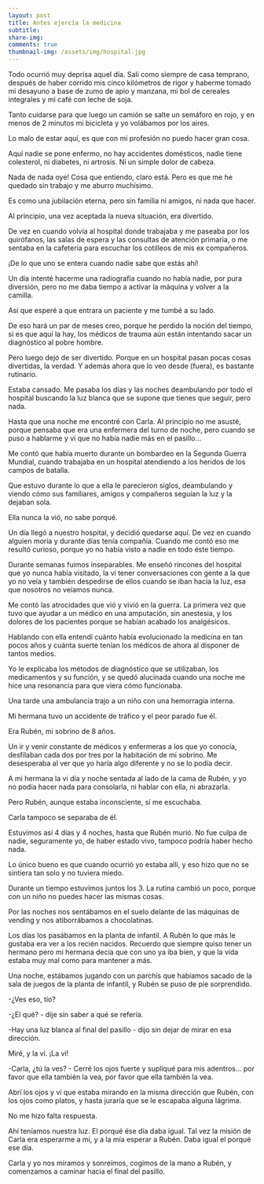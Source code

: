 ```yaml
---
layout: post
title: Antes ejercía la medicina
subtitle: 
share-img:
comments: true
thumbnail-img: /assets/img/hospital.jpg
---
```



Todo ocurrió muy deprisa aquel día. Salí como siempre de casa temprano, después de haber corrido mis cinco kilómetros de rigor y haberme tomado mi desayuno a base de zumo de apio y manzana, mi bol de cereales integrales y mi café con leche de soja.

  

Tanto cuidarse para que luego un camión se salte un semáforo en rojo, y en menos de 2 minutos mi bicicleta y yo volábamos por los aires.

  

Lo malo de estar aquí, es que con mi profesión no puedo hacer gran cosa.

Aquí nadie se pone enfermo, no hay accidentes domésticos, nadie tiene colesterol, ni diabetes, ni artrosis. Ni un simple dolor de cabeza. 

Nada de nada oye! Cosa que entiendo, claro está. Pero es que me he quedado sin trabajo y me aburro muchísimo.

Es como una jubilación eterna, pero sin familia ni amigos, ni nada que hacer.

  

Al principio, una vez aceptada la nueva situación, era divertido.

  

De vez en cuando volvía al hospital donde trabajaba y me paseaba por los quirófanos, las salas de espera y las consultas de atención primaria, o me sentaba en la cafetería para escuchar los cotilleos de mis ex compañeros.

¡De lo que uno se entera cuando nadie sabe que estás ahí!

  

Un día intenté hacerme una radiografía cuando no había nadie, por pura diversión, pero no me daba tiempo a activar la máquina y volver a la camilla. 

Así que esperé a que entrara un paciente y me tumbé a su lado.

De eso hará un par de meses creo, porque he perdido la noción del tiempo, si es que aquí la hay, los médicos de trauma aún están intentando sacar un diagnóstico al pobre hombre.

  

Pero luego dejó de ser divertido. Porque en un hospital pasan pocas cosas divertidas, la verdad. Y además ahora que lo veo desde (fuera), es bastante rutinario.

  

Estaba cansado. Me pasaba los días y las noches deambulando por todo el hospital buscando la luz blanca que se supone que tienes que seguir, pero nada.

  

Hasta que una noche me encontré con Carla. Al principio no me asusté, porque pensaba que era una enfermera del turno de noche, pero cuando se puso a hablarme y vi que no había nadie más en el pasillo…

  

Me contó que había muerto durante un bombardeo en la Segunda Guerra Mundial, cuando trabajaba en un hospital atendiendo a los heridos de los campos de batalla.

Que estuvo durante lo que a ella le parecieron siglos, deambulando y viendo cómo sus familiares, amigos y compañeros seguían la luz y la dejaban sola.

Ella nunca la vió, no sabe porqué.

  

Un día llegó a nuestro hospital, y decidió quedarse aquí. De vez en cuando alguien moría y durante días tenía compañía. Cuando me contó eso me resultó curioso, porque yo no había visto a nadie en todo éste tiempo.

  

Durante semanas fuimos inseparables. Me enseñó rincones del hospital que yo nunca había visitado, la vi tener conversaciones con gente a la que yo no veía y también despedirse de ellos cuando se iban hacia la luz, esa que nosotros no veíamos nunca.

  

Me contó las atrocidades que vió y vivió en la guerra. La primera vez que tuvo que ayudar a un médico en una amputación, sin anestesia, y los dolores de los pacientes porque se habían acabado los analgésicos.

  

Hablando con ella entendí cuánto había evolucionado la medicina en tan pocos años y cuánta suerte tenían los médicos de ahora al disponer de tantos medios. 

Yo le explicaba los métodos de diagnóstico que se utilizaban, los medicamentos y su función, y se quedó alucinada cuando una noche me hice una resonancia para que viera cómo funcionaba.

  

Una tarde una ambulancia trajo a un niño con una hemorragia interna.

Mi hermana tuvo un accidente de tráfico y el peor parado fue él.

Era Rubén, mi sobrino de 8 años. 

  

Un ir y venir constante de médicos y enfermeras a los que yo conocía, desfilaban cada dos por tres por la habitación de mi sobrino. Me desesperaba al ver que yo haría algo diferente y no se lo podía decir. 

A mi hermana la vi día y noche sentada al lado de la cama de Rubén, y yo no podía hacer nada para consolarla, ni hablar con ella, ni abrazarla.

Pero Rubén, aunque estaba inconsciente, sí me escuchaba.

Carla tampoco se separaba de él.

  

Estuvimos así 4 días y 4 noches, hasta que Rubén murió. No fue culpa de nadie, seguramente yo, de haber estado vivo, tampoco podría haber hecho nada.

Lo único bueno es que cuando ocurrió yo estaba allí, y eso hizo que no se sintiera tan solo y no tuviera miedo.

  

Durante un tiempo estuvimos juntos los 3. La rutina cambió un poco, porque con un niño no puedes hacer las mismas cosas. 

Por las noches nos sentábamos en el suelo delante de las máquinas de vending y nos atiborrábamos a chocolatinas. 

Los días los pasábamos en la planta de infantil. A Rubén lo que más le gustaba era ver a los recién nacidos. Recuerdo que siempre quiso tener un hermano pero mi hermana decía que con uno ya iba bien, y que la vida estaba muy mal como para mantener a más.

  

Una noche, estábamos jugando con un parchís que habíamos sacado de la sala de juegos de la planta de infantil, y Rubén se puso de pie sorprendido.

  

-¿Ves eso, tío? 
    
-¿El qué? - dije sin saber a qué se refería.
    
-Hay una luz blanca al final del pasillo - dijo sin dejar de mirar en esa dirección.
    

  

Miré, y la ví. ¡La ví!

  

-Carla, ¿tú la ves? - Cerré los ojos fuerte y supliqué para mis adentros… por favor que ella también la vea, por favor que ella también la vea. 
    

  

Abrí los ojos y ví que estaba mirando en la misma dirección que Rubén, con los ojos como platos, y hasta juraría que se le escapaba alguna lágrima.

No me hizo falta respuesta.

Ahí teníamos nuestra luz. El porqué ése día daba igual. Tal vez la misión de Carla era esperarme a mí, y a la mía esperar a Rubén. Daba igual el porqué ese día.

Carla y yo nos miramos y sonreímos, cogimos de la mano a Rubén, y comenzamos a caminar hacia el final del pasillo.

